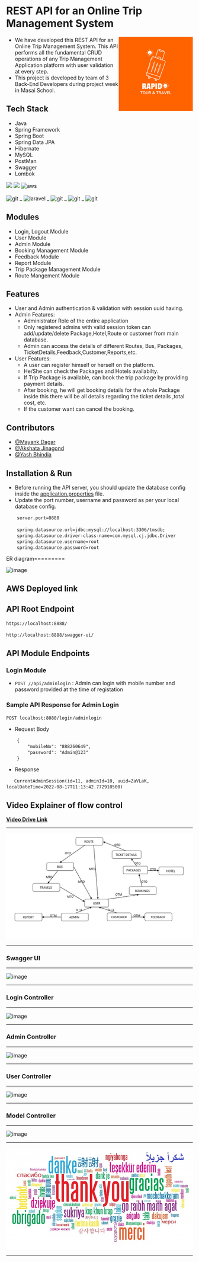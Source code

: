 # REST API for an Online Trip Management System

<img align="right" style="height: 200px;" src="https://github.com/MayankDagar77/Rapid-Tour-and-Travels/blob/main/Images/Rapid_Logo.jpeg" alt="coding girl gif">

- We have developed this REST API for an Online Trip Management System. This API performs all the fundamental CRUD operations of any Trip Management Application platform with user validation at every step.
- This project is developed by team of 3 Back-End Developers during project week in Masai School.

## Tech Stack

- Java
- Spring Framework
- Spring Boot
- Spring Data JPA
- Hibernate
- MySQL
- PostMan
- Swagger
- Lombok

<p>
   <img src="https://img.icons8.com/color/64/000000/mysql.png" />
   <img src="https://img.icons8.com/color/64/000000/java.png" />
   <img src="https://logodix.com/logo/34937.png" alt="aws" width="60" height="60"/>
    <br> </br>
    
   <img src="https://www.vectorlogo.zone/logos/git-scm/git-scm-icon.svg" alt="git" width="60" height="60" />
   <a>_</a>
   <img src="https://encrypted-tbn0.gstatic.com/images?q=tbn:ANd9GcRbl9B2yl7iTuYk4JCAFSTuytuYidlQk_h4pmyt_1EJrwyyIsk5Qcwlh6q2_pbATZr2_lg&usqp=CAU" alt="laravel" width="60" height="60"/>
    <a>_</a>
   <img src="https://design.jboss.org/hibernate/logo/final/hibernate_logo_whitebkg_stacked_256px.png" alt="git" width="60" height="60" />
    <a>_</a>
   <img src="https://w7.pngwing.com/pngs/330/684/png-transparent-spring-framework-software-framework-model-view-controller-web-framework-java-pepper-robot-text-logo-opensource-software-thumbnail.png" alt="git" width="60" height="60" />
   <a>_</a>
   <img src="https://res.cloudinary.com/startup-grind/image/upload/c_fill,dpr_2.0,f_auto,g_center,h_1080,q_100,w_1080/v1/gcs/platform-data-dsc/events/spring-boot-1_5zDxm9B.jpg" alt="git" width="60" height="60" />
   
</p>

## Modules

- Login, Logout Module
- User Module
- Admin Module
- Booking Management Module
- Feedback Module
- Report Module
- Trip Package Management Module
- Route Mangement Module

## Features

- User and Admin authentication & validation with session uuid having.
- Admin Features:
  - Administrator Role of the entire application
  - Only registered admins with valid session token can add/update/delete Package,Hotel,Route or customer from main database.
  - Admin can access the details of different Routes, Bus, Packages, TicketDetails,Feedback,Customer,Reports,etc.
- User Features:
  - A user can register himself or herself on the platform.
  - He/She can check the Packages and Hotels availabilty.
  - If Trip Package is available, can book the trip package by providing payment details.
  - After booking, he will get booking details for the whole Package inside this there will be all details regarding the ticket details ,total cost, etc.
  - If the customer want can cancel the booking.

## Contributors

- [@Mayank Dagar](https://github.com/MayankDagar77)
- [@Akshata Jinagond](https://github.com/akshatajinagond91)
- [@Yash Bhindia](https://github.com/yashbhindia)

## Installation & Run

- Before running the API server, you should update the database config inside the [application.properties](https://github.com/mrFarooque/rightful-order-9279/blob/main/TripManagementSystem/src/main/resources/application.properties) file.
- Update the port number, username and password as per your local database config.

```
    server.port=8888

    spring.datasource.url=jdbc:mysql://localhost:3306/tmsdb;
    spring.datasource.driver-class-name=com.mysql.cj.jdbc.Driver
    spring.datasource.username=root
    spring.datasource.password=root

```

ER diagram========= 

![image](https://user-images.githubusercontent.com/105930703/201670525-6a67228a-b2af-49db-a409-acf8e34595e2.png)

## AWS Deployed link

## API Root Endpoint

`https://localhost:8888/`

`http://localhost:8888/swagger-ui/`

## API Module Endpoints

### Login Module

- `POST //api/adminlogin` : Admin can login with mobile number and password provided at the time of registation
<!--

### User Module

- `POST /customer/login` : Logging in customer with valid mobile number & password
- `GET /customer/availablecabs` : Getting the list of all the available cabs
- `GET /customers/cabs` : Getting All the cabs
- `GET /customers/checkhistory` : Getting the history of completed tr
- `PUT /customer/update/{mobile}` : Updates customer details based on mobile number
- `PATCH /customer/updatepassword/{mobile}` : Updates customer's password based on the given mobile number
- `POST /customer/booktrip` : Customer can book a cab
- `POST /customer/updatetrip` : Customer can modify or update the trip
- `POST /customer/logout` : Logging out customer based on session token
- `DELETE /customer/delete` : Deletes logged in user
- `DELETE /customer/complete/{tripid}` : Completed the trip with the given tripid
- `DELETE /customer/canceltrip` : Cancel the trip with the given tripid

### Admin Module

- `POST /admin/register` : Register a new admin with proper data validation and admin session
- `POST /admin/login` : Admin can login with mobile number and password provided at the time of registation
- `GET /admin/logout` : Logging out admin based on session token
- `GET /admin/listoftripsbycustomer` : Get list of trips of by a customer id
- `GET /admin/listoftrips` : Get list of trips of all the trips
- `GET /admin/listocustomers` : Get list of all the customers
- `GET /admin/listodrivers` : Get list of all the drivers
- `PUT /admin/update/{username}` : Updates admin detaisl by passed user name
- `DELETE /admin/delete` : Deletes the admin with passed id -->

### Sample API Response for Admin Login

`POST localhost:8080/login/adminlogin`

- Request Body

```
    {
        "mobileNo": "888260649",
        "password": "Admin@123"
    }
```

- Response

```
   CurrentAdminSession(id=11, adminId=10, uuid=ZaVLaK, localDateTime=2022-08-17T11:13:42.772910500)

```

## Video Explainer of flow control

<a href="https://drive.google.com/drive/folders/1ktgjb8dRtgKQ5BCFNhBUr3BEzYLEeIdi?usp=sharing">**Video Drive Link** </a>

---

<img src=".\Images\ER_Diagram_TMS.jpeg" style="max-width: 100%; display: inline-block;" data-target="animated-image.originalImage">

---

### Swagger UI

---

![image](https://user-images.githubusercontent.com/105930703/202098886-e78cc7f3-ee5d-446f-864b-c36b736e2589.png)

---

### Login Controller

---

![image](https://user-images.githubusercontent.com/105930703/202099260-796ee7a9-f22d-48c0-b0c4-cb12d71f6627.png)

---

### Admin Controller

---

![image](https://user-images.githubusercontent.com/105930703/202099426-88f70611-5609-4e31-a474-98f40077ae31.png)

---

### User Controller

---

![image](https://user-images.githubusercontent.com/105930703/202099608-6ad56ed9-ff48-405b-9b36-fff1529182b8.png)

---

### Model Controller

---

![image](https://user-images.githubusercontent.com/105930703/202099802-8e5dcf6b-8974-454b-94fa-f0e049d1827f.png)

---

<img src="https://github.com/shivamgarg796/Spring-work/blob/master/Images/Thank-you-word-cloud.jpg?raw=true" style="max-width: 100%; display: inline-block;" data-target="animated-image.originalImage">

---
